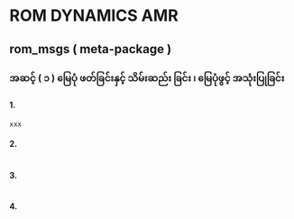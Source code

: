 # ROM DYNAMICS AMR
## rom_msgs ( meta-package )
### အဆင့် ( ၁ ) မြေပုံ ဖတ်ခြင်းနှင့် သိမ်းဆည်း ခြင်း ၊ မြေပုံဖွင့် အသုံးပြုခြင်း 
#### 1. 
```
xxx
```

#### 2. 
```xxx
```
#### 3. 
```xxx
```
#### 4. 
```xxx
```
